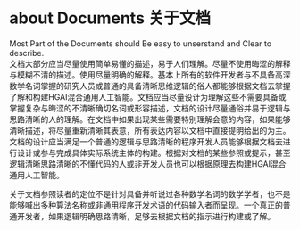 # about Documents  关于文档  


Most Part of the Documents should Be easy to unserstand and Clear to describe.  
文档大部分应当尽量使用简单易懂的描述，易于人们理解。尽量不使用晦涩的解释与模糊不清的描述。使用尽量明确的解释。基本上所有的软件开发者与不具备高深数学名词掌握的研究人员或普通的具备清晰思维逻辑的俗人都能够根据文档去掌握了解和构建HGAI混合通用人工智能。文档应当尽量设计为理解这些不需要具备或掌握复杂与晦涩的不清晰确切名词或形容描述，文档的设计尽量通俗并易于逻辑与思路清晰的人的理解。在文档中如果出现某些需要特别理解会意的内容，如果能够清晰描述，将尽量重新清晰其表意，所有表达内容以文档中直接提明给出的为主。文档的设计应当满足一个普通的逻辑与思路清晰的程序开发人员能够根据文档去进行设计或参与完成具体实际系统主体的构建。根据对文档的某些参照或提示，甚至逻辑清晰思路清晰的不懂代码的人或非开发人员也可以根据原理去构建HGAI混合通用人工智能。  

关于文档参照读者的定位不是针对具备并听说过各种数学名词的数学学者，也不是能够喊出多种算法名称或非通用程序开发术语的代码输入者而呈现。一个真正的普通开发者，如果逻辑明确思路清晰，足够去根据文档的指示进行构建或了解。  

